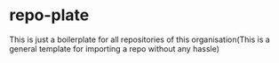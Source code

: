 # repo-plate
This is just a boilerplate for all repositories of this organisation(This is a general template for importing a repo without any hassle)
